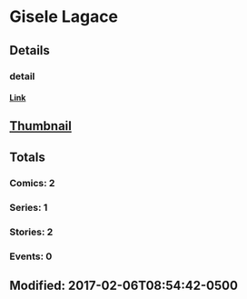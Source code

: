 # Gisele  Lagace 
## Details
### detail
#### [Link](http://marvel.com/comics/creators/12970/gisele_lagace?utm_campaign=apiRef&utm_source=225578a89fc76f3d20fbffda5d17a88d)
## [Thumbnail](http://i.annihil.us/u/prod/marvel/i/mg/b/40/image_not_available.jpg)
## Totals
### Comics: 2
### Series: 1
### Stories: 2
### Events: 0
## Modified: 2017-02-06T08:54:42-0500